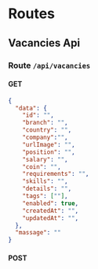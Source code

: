 # Routes

## Vacancies Api

### Route `/api/vacancies`

#### GET

```json
{
  "data": {
    "id": "",
    "branch": "",
    "country": "",
    "company":"",
    "urlImage": "",
    "position": "",
    "salary": "",
    "coin": "",
    "requirements": "",
    "skills": "",
    "details": "",
    "tags": [""],
    "enabled": true,
    "createdAt": "",
    "updatedAt": "",
  },
  "massage": ""
}
```

#### POST
